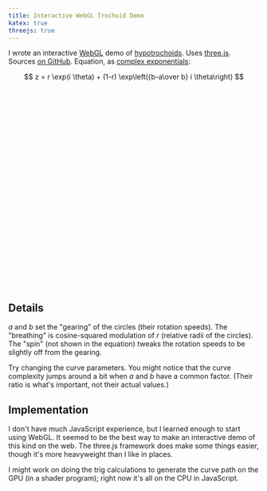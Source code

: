 ```yaml
---
title: Interactive WebGL Trochoid Demo
katex: true
threejs: true
---
```


I wrote an interactive [WebGL](https://en.wikipedia.org/wiki/WebGL) demo of [hypotrochoids](https://en.wikipedia.org/wiki/Hypotrochoid).
Uses [three.js](https://threejs.org/).
Sources [on GitHub](https://github.com/argonblue/argonblue.github.io/blob/main/assets/troch-webgl.js).
Equation, as [complex exponentials](https://en.wikipedia.org/wiki/Euler%27s_formula):

$$
z = r \exp(i \theta) + (1-r) \exp\left({b-a\over b} i \theta\right)
$$

<style>
    .lil-gui { --name-width: 25%; }
    .lil-gui.root { position: absolute; top: 0px; right: 0px; }
    div.gl-container { position: relative; top: 0px; left: 0px; width: 100%; z-index: 9000; }
    canvas.gl-container { display: block; width: 100%; }
    @media (min-height: 500px) {
      canvas.gl-container { min-height: 400px; }
    }
    @media (min-width: 600px) {
      .lil-gui.root { --width: 200px; }
    }
</style>
<div class="gl-container">
    <canvas class="gl-container" style="display: block"></canvas>
</div>
<script src="https://cdn.jsdelivr.net/npm/mathjs@10.5.0/lib/browser/math.js"></script>
<script type="module" src="/assets/troch-webgl.js"></script>

## Details

$a$ and $b$ set the "gearing" of the circles (their rotation speeds).
The "breathing" is cosine-squared modulation of $r$ (relative radii of the circles).
The "spin" (not shown in the equation) tweaks the rotation speeds to be slightly off from the gearing.

Try changing the curve parameters.
You might notice that the curve complexity jumps around a bit when $a$ and $b$ have a common factor.
(Their ratio is what's important, not their actual values.)

## Implementation

I don't have much JavaScript experience, but I learned enough to start using WebGL.
It seemed to be the best way to make an interactive demo of this kind on the web.
The three.js framework does make some things easier, though it's more heavyweight than I like in places.

I might work on doing the trig calculations to generate the curve path on the GPU (in a shader program); right now it's all on the CPU in JavaScript.
